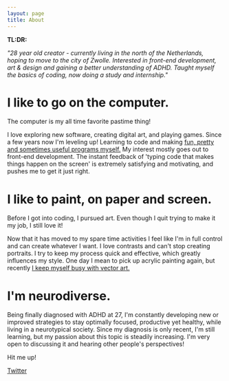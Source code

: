 ```yaml
---
layout: page
title: About
---
```

**TL:DR:**

*"28 year old creator - currently living in the north of the Netherlands, hoping to move to the city of Zwolle. Interested in front-end development, art & design and gaining a better understanding of ADHD. Taught myself the basics of coding, now doing a study and internship."*

# I like to go on the computer.
The computer is my all time favorite pastime thing! 

I love exploring new software, creating digital art, and playing games. Since a few years now I'm leveling up! Learning to code and making [fun, pretty and sometimes useful programs myself.](https://github.com/Kompjoeter) My interest mostly goes out to front-end development. The instant feedback of 'typing code that makes things happen on the screen' is extremely satisfying and motivating, and pushes me to get it just right.

# I like to paint, on paper and screen.

Before I got into coding, I pursued art. Even though I quit trying to make it my job, I still love it! 

Now that it has moved to my spare time activities I feel like I'm in full control and can create whatever I want. I love contrasts and can't stop creating portraits. I try to keep my process quick and effective, which greatly influences my style. One day I mean to pick up acrylic painting again, but recently [I keep myself busy with vector art.](https://www.artstation.com/paniekjonk)

# I'm neurodiverse.

Being finally diagnosed with ADHD at 27, I'm constantly developing new or improved strategies to stay optimally focused, productive yet healthy, while living in a neurotypical society. Since my diagnosis is only recent, I'm still learning, but my passion about this topic is steadily increasing. I'm very open to discussing it and hearing other people's perspectives!

Hit me up!

<a href='https://twitter.com/KompjoeterJonk'>Twitter</a>